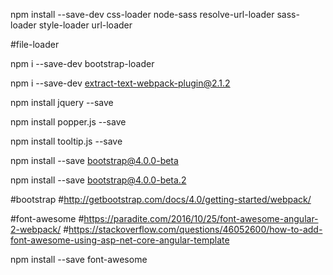 npm install --save-dev css-loader node-sass resolve-url-loader sass-loader style-loader url-loader

#file-loader

npm i --save-dev bootstrap-loader

npm i --save-dev extract-text-webpack-plugin@2.1.2

npm install jquery --save

npm install popper.js --save

npm install tooltip.js --save

npm install --save bootstrap@4.0.0-beta

npm install --save bootstrap@4.0.0-beta.2

#bootstrap
	#http://getbootstrap.com/docs/4.0/getting-started/webpack/

#font-awesome
	#https://paradite.com/2016/10/25/font-awesome-angular-2-webpack/
	#https://stackoverflow.com/questions/46052600/how-to-add-font-awesome-using-asp-net-core-angular-template
	
npm install --save font-awesome
